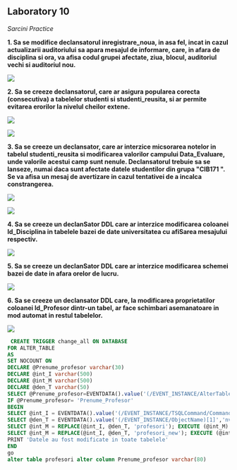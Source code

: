 
## Laboratory 10

*Sarcini Practice*

**1. Sa se modifice declansatorul inregistrare_noua, in asa fel, incat in cazul actualizarii auditoriului sa apara mesajul de informare, care, in afara de disciplina si ora, va afisa codul grupei afectate, ziua, blocul, auditoriul vechi si auditoriul nou.**

![](https://github.com/nadiusa/Data_Base/blob/master/Lab10/Lam10images/trigger1.PNG)

**2. Sa se creeze declansatorul, care ar asigura popularea corecta (consecutiva) a tabelelor studenti si studenti_reusita, si ar permite evitarea erorilor la nivelul cheilor extene.**

![](https://github.com/nadiusa/Data_Base/blob/master/Lab10/Lam10images/trigger2.PNG)

![](https://github.com/nadiusa/Data_Base/blob/master/Lab10/Lam10images/trigger22.PNG)

**3. Sa se creeze un declansator, care ar interzice micsorarea notelor in tabelul studenti_reusita si modificarea valorilor campului Data_Evaluare, unde valorile acestui camp sunt nenule. Declansatorul trebuie sa se lanseze, numai daca sunt afectate datele studentilor din grupa "CIB171 ". Se va afisa un mesaj de avertizare in cazul tentativei de a incalca constrangerea.**

![](https://github.com/nadiusa/Data_Base/blob/master/Lab10/Lam10images/trigger3.PNG)

![](https://github.com/nadiusa/Data_Base/blob/master/Lab10/Lam10images/trigger33.PNG)

**4. Sa se creeze un declanSator DDL care ar interzice modificarea coloanei ld_Disciplina in tabelele bazei de date universitatea cu afiSarea mesajului respectiv.**

![](https://github.com/nadiusa/Data_Base/blob/master/Lab10/Lam10images/trigger4.PNG)

**5. Sa se creeze un declanSator DDL care ar interzice modificarea schemei bazei de date in afara orelor de lucru.**

![](https://github.com/nadiusa/Data_Base/blob/master/Lab10/Lam10images/trigger5.PNG)

**6. Sa se creeze un declansator DDL care, la modificarea proprietatilor coloanei ld_Profesor dintr-un tabel, ar face schimbari asemanatoare in mod automat in restul tabelelor.**

![](https://github.com/nadiusa/Data_Base/blob/master/Lab10/Lam10images/ex6.PNG)

```SQL 
 CREATE TRIGGER change_all ON DATABASE
FOR ALTER_TABLE
AS
SET NOCOUNT ON
DECLARE @Prenume_profesor varchar(30)
DECLARE @int_I varchar(500)
DECLARE @int_M varchar(500)
DECLARE @den_T varchar(50)
SELECT @Prenume_profesor=EVENTDATA().value('(/EVENT_INSTANCE/AlterTableActionList/*/Columns/Name)[1]','nvarchar(max)')
IF @Prenume_profesor= 'Prenume_Profesor'
BEGIN 
SELECT @int_I = EVENTDATA().value('(/EVENT_INSTANCE/TSQLCommand/CommandText)[1]','nvarchar(max)')
SELECT @den_T = EVENTDATA().value('(/EVENT_INSTANCE/ObjectName)[1]','nvarchar(max)')
SELECT @int_M = REPLACE(@int_I, @den_T, 'profesori'); EXECUTE (@int_M)
SELECT @int_M = REPLACE(@int_I, @den_T, 'profesori_new'); EXECUTE (@int_M)
PRINT 'Datele au fost modificate in toate tabelele'
END
go	
alter table profesori alter column Prenume_profesor varchar(80)
```

